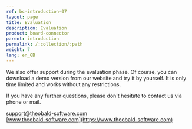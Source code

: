 ```yaml
---
ref: bc-introduction-07
layout: page
title: Evaluation
description: Evaluation
product: board-connector
parent: introduction
permalink: /:collection/:path
weight: 7
lang: en_GB
---
```


We also offer support during the evaluation phase. Of course, you can download a demo version from our website and try it by yourself. It is only time limited and works without any restrictions.

If you have any further questions, please don't hesitate to contact us via phone or mail.

[support@theobald-software.com](mailto:support@theobald-software.com)<br> 
[www.theobald-software.com](https://www.theobald-software.com)